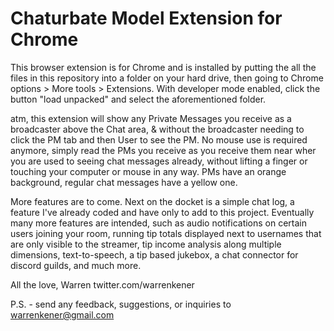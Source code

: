 # Chaturbate Model Extension for Chrome

This browser extension is for Chrome and is installed by putting the all the files in this repository into a folder on your hard drive, then going to Chrome options > More tools > Extensions. With developer mode enabled, click the button "load unpacked" and select the aforementioned folder.

atm, this extension will show any Private Messages you receive as a broadcaster above the Chat area, & without the broadcaster needing to click the PM tab and then User to see the PM. No mouse use is required anymore, simply read the PMs you receive as you receive them near wher you are used to seeing chat messages already, without lifting a finger or touching your computer or mouse in any way. PMs have an orange background, regular chat messages have a yellow one.

More features are to come. Next on the docket is a simple chat log, a feature I've already coded and have only to add to this project. Eventually many more features are intended, such as audio notifications on certain users joining your room, running tip totals displayed next to usernames that are only visible to the streamer, tip income analysis along multiple dimensions, text-to-speech, a tip based jukebox, a chat connector for discord guilds, and much more.

All the love,
Warren
twitter.com/warrenkener

P.S. - send any feedback, suggestions, or inquiries to warrenkener@gmail.com
